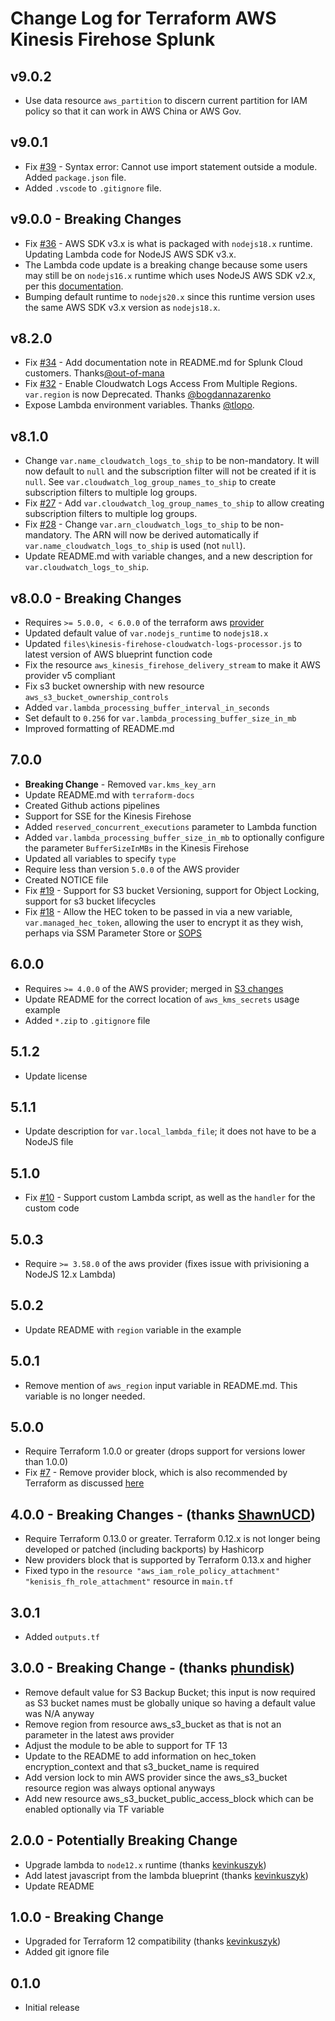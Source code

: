 # Change Log for Terraform AWS Kinesis Firehose Splunk

## v9.0.2
 * Use data resource `aws_partition` to discern current partition for IAM policy so that it can work in AWS China or AWS Gov.

## v9.0.1
 * Fix [#39](https://github.com/disney/terraform-aws-kinesis-firehose-splunk/issues/39) - Syntax error: Cannot use import statement outside a module. Added `package.json` file.
 * Added `.vscode` to `.gitignore` file.

## v9.0.0 - **Breaking Changes**
 * Fix [#36](https://github.com/disney/terraform-aws-kinesis-firehose-splunk/issues/36) - AWS SDK v3.x is what is packaged with `nodejs18.x` runtime. Updating Lambda code for NodeJS AWS SDK v3.x.
 * The Lambda code update is a breaking change because some users may still be on `nodejs16.x` runtime which uses NodeJS AWS SDK v2.x, per this [documentation](https://docs.aws.amazon.com/lambda/latest/dg/lambda-runtimes.html).
 * Bumping default runtime to `nodejs20.x` since this runtime version uses the same AWS SDK v3.x version as `nodejs18.x`.

## v8.2.0
 * Fix [#34](https://github.com/disney/terraform-aws-kinesis-firehose-splunk/issues/34) - Add documentation note in README.md for Splunk Cloud customers. Thanks[@out-of-mana](https://github.com/out-of-mana)
 * Fix [#32](https://github.com/disney/terraform-aws-kinesis-firehose-splunk/pull/32) - Enable Cloudwatch Logs Access From Multiple Regions. `var.region` is now Deprecated. Thanks [@bogdannazarenko](https://github.com/bogdannazarenko)
 * Expose Lambda environment variables. Thanks [@tlopo](https://github.com/tlopo).

## v8.1.0
 * Change `var.name_cloudwatch_logs_to_ship` to be non-mandatory. It will now default to `null` and the subscription filter will not be created if it is `null`. See `var.cloudwatch_log_group_names_to_ship` to create subscription filters to multiple log groups.
 * Fix [#27](https://github.com/disney/terraform-aws-kinesis-firehose-splunk/issues/27) - Add `var.cloudwatch_log_group_names_to_ship` to allow creating subscription filters to multiple log groups.
 * Fix [#28](https://github.com/disney/terraform-aws-kinesis-firehose-splunk/issues/28) - Change `var.arn_cloudwatch_logs_to_ship` to be non-mandatory. The ARN will now be derived automatically if `var.name_cloudwatch_logs_to_ship` is used (not `null`).
 * Update README.md with variable changes, and a new description for `var.cloudwatch_logs_to_ship`.

## v8.0.0 - **Breaking Changes**
 * Requires `>= 5.0.0, < 6.0.0` of the terraform aws [provider](https://registry.terraform.io/providers/hashicorp/aws/latest/docs)
 * Updated default value of `var.nodejs_runtime` to `nodejs18.x`
 * Updated `files\kinesis-firehose-cloudwatch-logs-processor.js` to latest version of AWS blueprint function code
 * Fix the resource `aws_kinesis_firehose_delivery_stream` to make it AWS provider v5 compliant
 * Fix s3 bucket ownership with new resource `aws_s3_bucket_ownership_controls`
 * Added `var.lambda_processing_buffer_interval_in_seconds`
 * Set default to `0.256` for `var.lambda_processing_buffer_size_in_mb`
 * Improved formatting of README.md

## 7.0.0
 * **Breaking Change** - Removed `var.kms_key_arn`
 * Update README.md with `terraform-docs`
 * Created Github actions pipelines
 * Support for SSE for the Kinesis Firehose
 * Added `reserved_concurrent_executions` parameter to Lambda function
 * Added `var.lambda_processing_buffer_size_in_mb` to optionally configure the parameter `BufferSizeInMBs` in the Kinesis Firehose
 * Updated all variables to specify `type`
 * Require less than version `5.0.0` of the AWS provider
 * Created NOTICE file
 * Fix [#19](https://github.com/disney/terraform-aws-kinesis-firehose-splunk/issues/18) - Support for S3 bucket Versioning, support for Object Locking, support for s3 bucket lifecycles
 * Fix [#18](https://github.com/disney/terraform-aws-kinesis-firehose-splunk/issues/18) - Allow the HEC token to be passed in via a new variable, `var.managed_hec_token`, allowing the user to encrypt it as they wish, perhaps via SSM Parameter Store or [SOPS](https://github.com/mozilla/sops)

## 6.0.0
 * Requires `>= 4.0.0` of the AWS provider; merged in [S3 changes](https://github.com/disney/terraform-aws-kinesis-firehose-splunk/pull/15)
 * Update README for the correct location of `aws_kms_secrets` usage example
 * Added `*.zip` to `.gitignore` file

## 5.1.2
 * Update license

## 5.1.1
 * Update description for `var.local_lambda_file`; it does not have to be a NodeJS file

## 5.1.0
  * Fix [#10](https://github.com/disney/terraform-aws-kinesis-firehose-splunk/issues/10) - Support custom Lambda script, as well as the `handler` for the custom code

## 5.0.3
  * Require `>= 3.58.0` of the aws provider (fixes issue with privisioning a NodeJS 12.x Lambda)

## 5.0.2
  * Update README with `region` variable in the example

## 5.0.1
  * Remove mention of `aws_region` input variable in README.md. This variable is no longer needed.

## 5.0.0
  * Require Terraform 1.0.0 or greater (drops support for versions lower than 1.0.0)
  * Fix [#7](https://github.com/disney/terraform-aws-kinesis-firehose-splunk/issues/7) - Remove provider block, which is also recommended by Terraform as discussed [here](https://github.com/hashicorp/terraform/issues/28580#issuecomment-831263879)

## 4.0.0 - Breaking Changes - (thanks [ShawnUCD](https://github.com/ShawnUCD))
  * Require Terraform 0.13.0 or greater. Terraform 0.12.x is not longer being developed or patched (including backports) by Hashicorp
  * New providers block that is supported by Terraform 0.13.x and higher
  * Fixed typo in the `resource "aws_iam_role_policy_attachment" "kenisis_fh_role_attachment"` resource in `main.tf`

## 3.0.1
  * Added `outputs.tf`

## 3.0.0 - Breaking Change - (thanks [phundisk](https://github.com/phundisk))
  * Remove default value for S3 Backup Bucket; this input is now required as S3 bucket names must be globally unique so having a default value was N/A anyway
  * Remove region from resource aws_s3_bucket as that is not an parameter in the latest aws provider
  * Adjust the module to be able to support for TF 13
  * Update to the README to add information on hec_token encryption_context and that s3_bucket_name is required
  * Add version lock to min AWS provider since the aws_s3_bucket resource region was always optional anyways
  * Add new resource aws_s3_bucket_public_access_block which can be enabled optionally via TF variable

## 2.0.0 - Potentially Breaking Change
  * Upgrade lambda to `node12.x` runtime (thanks [kevinkuszyk](https://github.com/kevinkuszyk))
  * Add latest javascript from the lambda blueprint (thanks [kevinkuszyk](https://github.com/kevinkuszyk))
  * Update README

## 1.0.0 - Breaking Change
  * Upgraded for Terraform 12 compatibility (thanks [kevinkuszyk](https://github.com/kevinkuszyk))
  * Added git ignore file

## 0.1.0
  * Initial release
